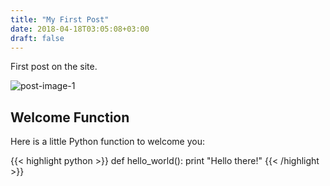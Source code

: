 ```yaml
---
title: "My First Post"
date: 2018-04-18T03:05:08+03:00
draft: false
---
```


First post on the site.  


![post-image-1](/images/blog/firstpost/post-image-1.jpg)

## Welcome Function

Here is a little Python function to welcome you:

{{< highlight python >}}
def hello_world():
    print "Hello there!"
{{< /highlight >}}